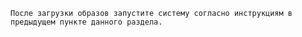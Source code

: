     После загрузки образов запустите систему согласно инструкциям в предыдущем пункте данного раздела.